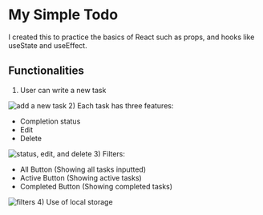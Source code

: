 # My Simple Todo
I created this to practice the basics of React such as props, and hooks like useState and useEffect.

## Functionalities
1) User can write a new task

![add a new task](./screenshots/add-task.gif)
2) Each task has three features:
   - Completion status
   - Edit 
   - Delete

![status, edit, and delete](./screenshots/edit-del-check.gif)
3) Filters:
   - All Button (Showing all tasks inputted)
   - Active Button (Showing active tasks)
   - Completed Button (Showing completed tasks)
   
![filters](./screenshots/filters.gif)
4) Use of local storage